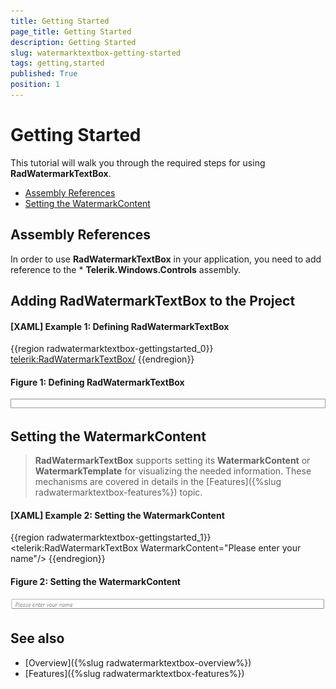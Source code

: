 ```yaml
---
title: Getting Started
page_title: Getting Started
description: Getting Started
slug: watermarktextbox-getting-started
tags: getting,started
published: True
position: 1
---
```


# Getting Started

This tutorial will walk you through the required steps for using __RadWatermarkTextBox__. 

* [Assembly References](#assembly-references)
* [Setting the WatermarkContent](#setting-watermark-content)

## Assembly References

In order to use __RadWatermarkTextBox__ in your application, you need to add reference to the * __Telerik.Windows.Controls__ assembly.

## Adding RadWatermarkTextBox to the Project 

#### __[XAML] Example 1: Defining RadWatermarkTextBox__
{{region radwatermarktextbox-gettingstarted_0}}
	<telerik:RadWatermarkTextBox/>
{{endregion}}

#### __Figure 1: Defining RadWatermarkTextBox__
![Defining RadWatermarkTextBox](images/RadWatermarkTextBox_GettingStarted_01.png)

## Setting the WatermarkContent

> __RadWatermarkTextBox__ supports setting its __WatermarkContent__ or __WatermarkTemplate__ for visualizing the needed information. These mechanisms are covered in details in the [Features]({%slug radwatermarktextbox-features%}) topic.

#### __[XAML] Example 2: Setting the WatermarkContent__
{{region radwatermarktextbox-gettingstarted_1}}
	<telerik:RadWatermarkTextBox WatermarkContent="Please enter your name"/>
{{endregion}}

#### __Figure 2: Setting the WatermarkContent__

![Setting the WatermarkContent](images/RadWatermarkTextBox_GettingStarted_02.png)

## See also

* [Overview]({%slug radwatermarktextbox-overview%})
* [Features]({%slug radwatermarktextbox-features%})


